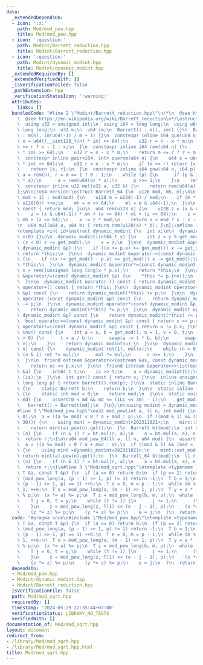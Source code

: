 ```yaml
---
data:
  _extendedDependsOn:
  - icon: ':x:'
    path: Mod/mod_pow.hpp
    title: Mod/mod_pow.hpp
  - icon: ':question:'
    path: Modint/Barrett_reduction.hpp
    title: Modint/Barrett_reduction.hpp
  - icon: ':question:'
    path: Modint/dynamic_modint.hpp
    title: Modint/dynamic_modint.hpp
  _extendedRequiredBy: []
  _extendedVerifiedWith: []
  _isVerificationFailed: false
  _pathExtension: hpp
  _verificationStatusIcon: ':warning:'
  attributes:
    links: []
  bundledCode: "#line 2 \"Modint/Barrett_reduction.hpp\"\n/*\n  @see https://nyaannyaan.github.io/library/modint/barrett-reduction.hpp\n\
    \  @see https://en.wikipedia.org/wiki/Barrett_reduction\n*/\nstruct Barrett {\n\
    \  using u32 = unsigned int;\n  using i64 = long long;\n  using u64 = unsigned\
    \ long long;\n  u32 m;\n  u64 im;\n  Barrett() : m(), im() {}\n  Barrett(int n)\
    \ : m(n), im(u64(-1) / m + 1) {}\n  constexpr inline i64 quo(u64 n) {\n    u64\
    \ x = u64((__uint128_t(n) * im) >> 64);\n    u32 r = n - x * m;\n    return m\
    \ <= r ? x - 1 : x;\n  }\n  constexpr inline i64 rem(u64 n) {\n    u64 x = u64((__uint128_t(n)\
    \ * im) >> 64);\n    u32 r = n - x * m;\n    return m <= r ? r + m : r;\n  }\n\
    \  constexpr inline pair<i64, int> quorem(u64 n) {\n    u64 x = u64((__uint128_t(n)\
    \ * im) >> 64);\n    u32 r = n - x * m;\n    if (m <= r) return {x - 1, r + m};\n\
    \    return {x, r};\n  }\n  constexpr inline i64 pow(u64 n, i64 p) {\n    u32\
    \ a = rem(n), r = m == 1 ? 0 : 1;\n    while (p) {\n      if (p & 1) r = rem(u64(r)\
    \ * a);\n      a = rem(u64(a) * a);\n      p >>= 1;\n    }\n    return r;\n  }\n\
    \  constexpr inline u32 mul(u32 a, u32 b) {\n    return rem(u64(a) * b);\n  }\n\
    };\n\n//u64 version:\nstruct Barrett_64 {\n  u128 mod, mh, ml;\n\n  explicit Barrett_64(u64\
    \ mod = 1) : mod(mod) {\n    u128 m = u128(-1) / mod;\n    if (m * mod + mod ==\
    \ u128(0)) ++m;\n    mh = m >> 64;\n    ml = m & u64(-1);\n  }\n\n  u64 umod()\
    \ const { return mod; }\n\n  u64 rem(u128 x) {\n    u128 z = (x & u64(-1)) * ml;\n\
    \    z = (x & u64(-1)) * mh + (x >> 64) * ml + (z >> 64);\n    z = (x >> 64) *\
    \ mh + (z >> 64);\n    x -= z * mod;\n    return x < mod ? x : x - mod;\n  }\n\
    \n  u64 mul(u64 a, u64 b) { return rem(u128(a) * b); }\n};\n#line 3 \"Modint/dynamic_modint.hpp\"\
    \ntemplate <int id>\nstruct dynamic_modint {\n  int x;\n\n  dynamic_modint() :\
    \ x(0) {}\n\n  dynamic_modint(int64_t y) {\n    int z = y % get_mod();\n    if\
    \ (z < 0) z += get_mod();\n    x = z;\n  }\n\n  dynamic_modint &operator+=(const\
    \ dynamic_modint &p) {\n    if ((x += p.x) >= get_mod()) x -= get_mod();\n   \
    \ return *this;\n  }\n\n  dynamic_modint &operator-=(const dynamic_modint &p)\
    \ {\n    if ((x += get_mod() - p.x) >= get_mod()) x -= get_mod();\n    return\
    \ *this;\n  }\n\n  dynamic_modint &operator*=(const dynamic_modint &p) {\n   \
    \ x = rem((unsigned long long)x * p.x);\n    return *this;\n  }\n\n  dynamic_modint\
    \ &operator/=(const dynamic_modint &p) {\n    *this *= p.inv();\n    return *this;\n\
    \  }\n\n  dynamic_modint operator-() const { return dynamic_modint(-x); }\n  dynamic_modint\
    \ operator+() const { return *this; }\n\n  dynamic_modint operator+(const dynamic_modint\
    \ &p) const {\n    return dynamic_modint(*this) += p;\n  }\n\n  dynamic_modint\
    \ operator-(const dynamic_modint &p) const {\n    return dynamic_modint(*this)\
    \ -= p;\n  }\n\n  dynamic_modint operator*(const dynamic_modint &p) const {\n\
    \    return dynamic_modint(*this) *= p;\n  }\n\n  dynamic_modint operator/(const\
    \ dynamic_modint &p) const {\n    return dynamic_modint(*this) /= p;\n  }\n\n\
    \  bool operator==(const dynamic_modint &p) const { return x == p.x; }\n\n  bool\
    \ operator!=(const dynamic_modint &p) const { return x != p.x; }\n\n  dynamic_modint\
    \ inv() const {\n    int a = x, b = get_mod(), u = 1, v = 0, t;\n    while (b\
    \ > 0) {\n      t = a / b;\n      swap(a -= t * b, b);\n      swap(u -= t * v,\
    \ v);\n    }\n    return dynamic_modint(u);\n  }\n\n  dynamic_modint pow(int64_t\
    \ n) const {\n    dynamic_modint ret(1), mul(x);\n    while (n > 0) {\n      if\
    \ (n & 1) ret *= mul;\n      mul *= mul;\n      n >>= 1;\n    }\n    return ret;\n\
    \  }\n\n  friend ostream &operator<<(ostream &os, const dynamic_modint &p) {\n\
    \    return os << p.x;\n  }\n\n  friend istream &operator>>(istream &is, dynamic_modint\
    \ &a) {\n    int64_t t;\n    is >> t;\n    a = dynamic_modint(t);\n    return\
    \ (is);\n  }\n\n  int get() const { return x; }\n\n  inline unsigned int rem(unsigned\
    \ long long p) { return barrett().rem(p); }\n\n  static inline Barrett &barrett()\
    \ {\n    static Barrett b;\n    return b;\n  }\n\n  static inline int &get_mod()\
    \ {\n    static int mod = 0;\n    return mod;\n  }\n\n  static void set_mod(int\
    \ md) {\n    assert(0 < md && md <= (1LL << 30) - 1);\n    get_mod() = md;\n \
    \   barrett() = Barrett(md);\n  }\n};\n\nusing modint = dynamic_modint<-1>;\n\
    #line 3 \"Mod/mod_pow.hpp\"\nu32 mod_pow(int a, ll n, int mod) {\n  assert(n >=\
    \ 0);\n  a = ((a %= mod) < 0 ? a + mod : a);\n  if ((mod & 1) && (mod < (1 <<\
    \ 30))) {\n    using mint = dynamic_modint<202311021>;\n    mint::set_mod(mod);\n\
    \    return mint(a).pow(n).get();\n  }\n  Barrett bt(mod);\n  int r = 1;\n  while\
    \ (n) {\n    if (n & 1) r = bt.mul(r, a);\n    a = bt.mul(a, a), n >>= 1;\n  }\n\
    \  return r;\n}\n\nu64 mod_pow_64(ll a, ll n, u64 mod) {\n  assert(n >= 0);\n\
    \  a = ((a %= mod) < 0 ? a + mod : a);\n  if ((mod & 1) && (mod < (u64(1) << 62)))\
    \ {\n    using mint =dynamic_modint<202311021>;\n    mint::set_mod(mod);\n   \
    \ return mint(a).pow(n).get();\n  }\n  Barrett_64 bt(mod);\n  ll r = 1;\n  while\
    \ (n) {\n    if (n & 1) r = bt.mul(r, a);\n    a = bt.mul(a, a), n >>= 1;\n  }\n\
    \  return r;\n}\n#line 3 \"Mod/mod_sqrt.hpp\"\ntemplate <typename T>\nT mod_sqrt(const\
    \ T &a, const T &p) {\n  if (a == 0) return 0;\n  if (p == 2) return a;\n  if\
    \ (mod_pow_long(a, (p - 1) >> 1, p) != 1) return -1;\n  T b = 1;\n  while (mod_pow_long(b,\
    \ (p - 1) >> 1, p) == 1) ++b;\n  T e = 0, m = p - 1;\n  while (m % 2 == 0) m >>=\
    \ 1, ++e;\n  T x = mod_pow_long(a, (m - 1) >> 1, p);\n  T y = a * (x * x % p)\
    \ % p;\n  (x *= a) %= p;\n  T z = mod_pow_long(b, m, p);\n  while (y != 1) {\n\
    \    T j = 0, t = y;\n    while (t != 1) {\n      j += 1;\n      (t *= t) %= p;\n\
    \    }\n    z = mod_pow_long(z, T(1) << (e - j - 1), p);\n    (x *= z) %= p;\n\
    \    (z *= z) %= p;\n    (y *= z) %= p;\n    e = j;\n  }\n  return x;\n}\n"
  code: "#pragma once\n#include \"Mod/mod_pow.hpp\"\ntemplate <typename T>\nT mod_sqrt(const\
    \ T &a, const T &p) {\n  if (a == 0) return 0;\n  if (p == 2) return a;\n  if\
    \ (mod_pow_long(a, (p - 1) >> 1, p) != 1) return -1;\n  T b = 1;\n  while (mod_pow_long(b,\
    \ (p - 1) >> 1, p) == 1) ++b;\n  T e = 0, m = p - 1;\n  while (m % 2 == 0) m >>=\
    \ 1, ++e;\n  T x = mod_pow_long(a, (m - 1) >> 1, p);\n  T y = a * (x * x % p)\
    \ % p;\n  (x *= a) %= p;\n  T z = mod_pow_long(b, m, p);\n  while (y != 1) {\n\
    \    T j = 0, t = y;\n    while (t != 1) {\n      j += 1;\n      (t *= t) %= p;\n\
    \    }\n    z = mod_pow_long(z, T(1) << (e - j - 1), p);\n    (x *= z) %= p;\n\
    \    (z *= z) %= p;\n    (y *= z) %= p;\n    e = j;\n  }\n  return x;\n}\n"
  dependsOn:
  - Mod/mod_pow.hpp
  - Modint/dynamic_modint.hpp
  - Modint/Barrett_reduction.hpp
  isVerificationFile: false
  path: Mod/mod_sqrt.hpp
  requiredBy: []
  timestamp: '2024-05-29 22:35:44+07:00'
  verificationStatus: LIBRARY_NO_TESTS
  verifiedWith: []
documentation_of: Mod/mod_sqrt.hpp
layout: document
redirect_from:
- /library/Mod/mod_sqrt.hpp
- /library/Mod/mod_sqrt.hpp.html
title: Mod/mod_sqrt.hpp
---
```

